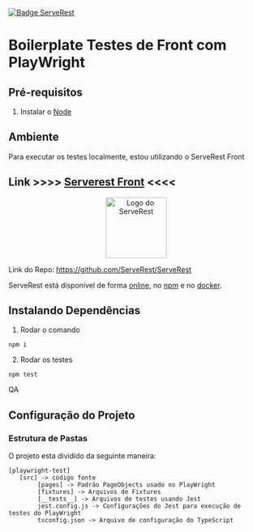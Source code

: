 [![Badge ServeRest](https://img.shields.io/badge/API-ServeRest-green)](https://github.com/ServeRest/ServeRest/)
# __Boilerplate Testes de Front com PlayWright__


## __Pré-requisitos__
1. Instalar o [Node](https://nodejs.org/pt-br/)

## __Ambiente__
Para executar os testes localmente, estou utilizando o ServeRest Front

## Link >>>> [Serverest Front](https://front.serverest.dev/login) <<<<

<p align="center">
 <img alt="Logo do ServeRest" src="https://user-images.githubusercontent.com/29241659/115161869-6a017e80-a076-11eb-9bbe-c391eff410db.png" height="120">
</p>

Link do Repo: https://github.com/ServeRest/ServeRest

 ServeRest está disponível de forma [online](https://serverest.dev), no [npm](https://www.npmjs.com/package/serverest) e no [docker](https://hub.docker.com/r/paulogoncalvesbh/serverest/).

## __Instalando Dependências__
1. Rodar o comando 
```
npm i
```

2. Rodar os testes
```
npm test
````
QA
## __Configuração do Projeto__
### Estrutura de Pastas
O projeto esta dividido da seguinte maneira:

    [playwright-test]
       [src] -> código fonte
            [pages] -> Padrão PageObjects usado no PlayWright
            [fixtures] -> Arquivos de Fixtures
            [__tests__] -> Arquivos de testes usando Jest
            jest.config.js -> Configurações do Jest para execução de testes do PlayWright
            tsconfig.json -> Arquivo de configuração do TypeScript

